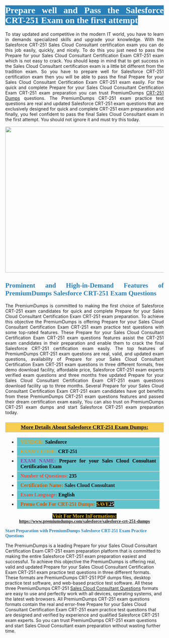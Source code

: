 <h1 style="text-align: justify;"><span style="color:#ffffff;"><span style="font-family:Georgia,serif;"><strong><span style="background-color:#2980b9;">Prepare well and Pass the Salesforce CRT-251 Exam on the first attempt</span></strong></span></span></h1>

<p style="text-align: justify;">To stay updated and competitive in the modern IT world, you have to learn in demands specialized skills and upgrade your knowledge. With the Salesforce CRT-251 Sales Cloud Consultant certification exam you can do this job easily, quickly, and nicely. To do this you just need to pass the Prepare for your Sales Cloud Consultant Certification Exam CRT-251 exam which is not easy to crack. You should keep in mind that to get success in the Sales Cloud Consultant certification exam is a little bit different from the tradition exam. So you have to prepare well for Salesforce CRT-251 certification exam then you will be able to pass the final Prepare for your Sales Cloud Consultant Certification Exam CRT-251 exam easily. For the quick and complete Prepare for your Sales Cloud Consultant Certification Exam CRT-251 exam preparation you can trust PremiumDumps <a href="https://www.premiumdumps.com/salesforce/salesforce-crt-251-dumps">CRT-251 Dumps</a> questions. The PremiumDumps CRT-251 exam practice test questions are real and updated Salesforce CRT-251 exam questions that are exclusively designed for quick and complete CRT-251 exam preparation and finally, you feel confident to pass the final Sales Cloud Consultant exam in the first attempt. You should not ignore it and must try this today.</p>

<p style="text-align: center;"><a href="https://www.premiumdumps.com/salesforce/salesforce-crt-251-dumps"><img alt="" src="https://i.imgur.com/KJGzbJ2.jpeg" style="width: 700px; height: 465px;" /></a></p>

<h2 style="text-align: justify;"><span style="color:#2980b9;"><span style="font-family:Georgia,serif;"><strong>Prominent and High-in-Demand Features of PremiumDumps Salesforce CRT-251 Exam Questions</strong></span></span></h2>

<p style="text-align: justify;">The PremiumDumps is committed to making the first choice of Salesforce CRT-251 exam candidates for quick and complete Prepare for your Sales Cloud Consultant Certification Exam CRT-251 exam preparation. To achieve this objective the PremiumDumps is offering Prepare for your Sales Cloud Consultant Certification Exam CRT-251 exam practice test questions with some top-rated features. These Prepare for your Sales Cloud Consultant Certification Exam CRT-251 exam questions features assist the CRT-251 exam candidates in their preparation and enable them to crack the final Salesforce CRT-251 certification exam easily. The top features of PremiumDumps CRT-251 exam questions are real, valid, and updated exam questions, availability of Prepare for your Sales Cloud Consultant Certification Exam CRT-251 exam questions in three different formats, free demo download facility, affordable price, Salesforce CRT-251 exam experts verified exam questions and three months free updated Prepare for your Sales Cloud Consultant Certification Exam CRT-251 exam questions download facility up to three months. Several Prepare for your Sales Cloud Consultant Certification Exam CRT-251 exam candidates have got benefits from these PremiumDumps CRT-251 exam questions features and passed their dream certification exam easily, You can also trust on PremiumDumps CRT-251 exam dumps and start Salesforce CRT-251 exam preparation today.</p>

<h3 style="background: #f7ce50; border: 1px solid rgb(204, 204, 204); padding: 5px 10px; text-align: center;"><span style="font-family:Georgia,serif;"><u><u><span style="color:#000000;"><span style="font-size:11pt"><span style="line-height:normal"><b><span style="font-size:13.0pt"><span cambria="">More Details About Salesforce CRT-251 Exam Dumps:</span></span></b></span></span></span></u></u></span></h3>

<ul>
	<li style="margin:0cm 10pt">
	<div style="background:#61c4cd; border: 1px solid rgb(204, 204, 204); padding: 5px 10px; text-align: justify;"><span style="font-family:Georgia,serif;"><span style="font-size:11pt"><span style="line-height:normal"><b><span style="font-size:12.0pt"><span new="" roman="" times=""><span style="color:#f39c12;">VENDOR:</span> <span style="color:#000000;">Salesforce</span></span></span></b></span></span></span></div>
	</li>
	<li style="margin:0cm 10pt">
	<div style="background: #61c4cd; border: 1px solid rgb(204, 204, 204); padding: 5px 10px; text-align: justify;"><span style="font-family:Georgia,serif;"><span style="font-size:11pt"><span style="line-height:normal"><b><span style="font-size:12.0pt"><span new="" roman="" times=""><span style="color:#f39c12;">EXAM CCODE:</span> <span style="color:#000000;">CRT-251</span></span></span></b></span></span></span></div>
	</li>
	<li style="margin:0cm 10pt">
	<div style="background: #61c4cd; border: 1px solid rgb(204, 204, 204); padding: 5px 10px; text-align: justify;"><span style="font-family:Georgia,serif;"><span style="font-size:11pt"><span style="line-height:normal"><b><span style="font-size:12.0pt"><span new="" roman="" times=""><span style="color:#8e44ad;">EXAM NAME:</span> <span style="color:#000000;">Prepare for your Sales Cloud Consultant Certification Exam</span></span></span></b></span></span></span></div>
	</li>
	<li style="margin:0cm 10pt">
	<div style="background: #61c4cd; border: 1px solid rgb(204, 204, 204); padding: 5px 10px;"><span style="font-family:Georgia,serif;"><span style="font-size:11pt"><span style="line-height:normal"><b><span style="font-size:12.0pt"><span new="" roman="" times=""><span style="color:#e74c3c;">Number of Questions:</span><span style="color:#000000;"><span style="color:#f1c40f;"> </span>235</span></span></span></b></span></span></span></div>
	</li>
	<li style="margin:0cm 10pt">
	<div style="background: #61c4cd; border: 1px solid rgb(204, 204, 204); padding: 5px 10px; text-align: justify;"><span style="font-family:Georgia,serif;"><span style="font-size:11pt"><span style="line-height:normal"><b><span style="font-size:12.0pt"><span new="" roman="" times=""><span style="color:#d35400;">Certification Name:</span> Sales Cloud Consultant</span></span></b></span></span></span></div>
	</li>
	<li style="margin:0cm 10pt">
	<div style="background: #61c4cd; border: 1px solid rgb(204, 204, 204); padding: 5px 10px; text-align: justify;"><span style="font-family:Georgia,serif;"><span style="font-size:11pt"><span style="line-height:normal"><b><span style="font-size:12.0pt"><span new="" roman="" times=""><span style="color:#e74c3c;">Exam Language:</span> <span style="color:#000000;">English</span></span></span></b></span></span></span></div>
	</li>
	<li style="margin:0cm 10pt">
	<div style="background: #61c4cd; border: 1px solid rgb(204, 204, 204); padding: 5px 10px;"><span style="font-family:Georgia,serif;"><span style="font-size:11pt"><span style="line-height:normal"><b><span style="font-size:12.0pt"><span new="" roman="" times=""><span style="color:#d35400;">Promo Code For CRT-251 Dumps:</span><span style="color:#f1c40f;"> <span style="background-color:#000000;">SAVE</span></span><span style="color:#ffffff;"><span style="background-color:#000000;">25</span></span></span></span></b></span></span></span></div>
	</li>
</ul>

<p style="text-align: center;"><span style="font-family:Georgia,serif;"><strong><span style="font-size:16px;"><span style="color:#f1c40f;"><span style="background-color:#000000;">Visit For More InFormations:</span></span></span> <a href="https://www.premiumdumps.com/salesforce/salesforce-crt-251-dumps">https://www.premiumdumps.com/salesforce/salesforce-crt-251-dumps</a></strong></span></p>

<p><span style="color:#2980b9;"><span style="font-family:Georgia,serif;"><strong><strong><strong>Start Preparation with PremiumDumps Salesforce CRT-251 Exam Practice Questions</strong></strong></strong></span></span></p>

<p>The PremiumDumps is a leading Prepare for your Sales Cloud Consultant Certification Exam CRT-251 exam preparation platform that is committed to making the entire Salesforce CRT-251 exam preparation easiest and successful. To achieve this objective the PremiumDumps is offering real, valid and updated Prepare for your Sales Cloud Consultant Certification Exam CRT-251 exam practice test questions in three different formats. These formats are PremiumDumps CRT-251 PDF dumps files, desktop practice test software, and web-based practice test software. All these three PremiumDumps CRT-251 <a href="https://www.premiumdumps.com/salesforce/sales-cloud-consultant-dumps">Sales Cloud Consultant Questions</a> formats are easy to use and perfectly work with all devices, operating systems, and the latest web browsers. All PremiumDumps CRT-251 exam questions formats contain the real and error-free Prepare for your Sales Cloud Consultant Certification Exam CRT-251 exam practice test questions that are designed and verified by experience and qualified Salesforce CRT-251 exam experts. So you can trust PremiumDumps CRT-251 exam questions and start Sales Cloud Consultant exam preparation without wasting further time.</p>
